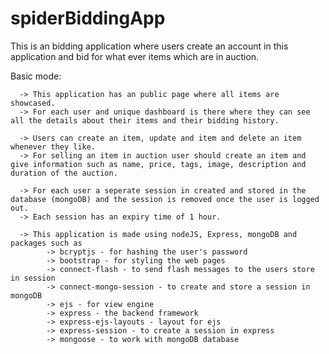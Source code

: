 # spiderBiddingApp

This is an bidding application where users create an account in this application and bid for what ever items which are in auction.

Basic mode:

      -> This application has an public page where all items are showcased.
      -> For each user and unique dashboard is there where they can see all the details about their items and their bidding history.

      -> Users can create an item, update and item and delete an item whenever they like.
      -> For selling an item in auction user should create an item and give information such as name, price, tags, image, description and duration of the auction.

      -> For each user a seperate session in created and stored in the database (mongoDB) and the session is removed once the user is logged out.
      -> Each session has an expiry time of 1 hour.

      -> This application is made using nodeJS, Express, mongoDB and packages such as
            -> bcryptjs - for hashing the user's password
            -> bootstrap - for styling the web pages
            -> connect-flash - to send flash messages to the users store in session
            -> connect-mongo-session - to create and store a session in mongoDB
            -> ejs - for view engine
            -> express - the backend framework
            -> express-ejs-layouts - layout for ejs
            -> express-session - to create a session in express
            -> mongoose - to work with mongoDB database
